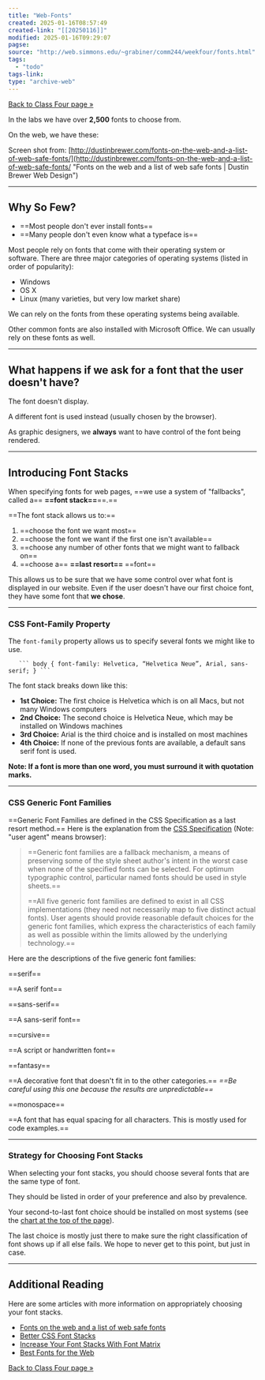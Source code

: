 ```yaml
---
title: "Web-Fonts"
created: 2025-01-16T08:57:49
created-link: "[[20250116]]"
modified: 2025-01-16T09:29:07
pagse:
source: "http://web.simmons.edu/~grabiner/comm244/weekfour/fonts.html"
tags:
  - "todo"
tags-link:
type: "archive-web"
---
```


[Back to Class Four page »](http://web.simmons.edu/~grabiner/comm244/class4.html)

In the labs we have over **2,500** fonts to choose from.

On the web, we have these:

Screen shot from: [http://dustinbrewer.com/fonts-on-the-web-and-a-list-of-web-safe-fonts/](http://dustinbrewer.com/fonts-on-the-web-and-a-list-of-web-safe-fonts/ "Fonts on the web and a list of web safe fonts | Dustin Brewer Web Design")

---

## Why So Few?

- ==Most people don't ever install fonts==
- ==Many people don't even know what a typeface is==

Most people rely on fonts that come with their operating system or software. There are three major categories of operating systems (listed in order of popularity):

- Windows
- OS X
- Linux (many varieties, but very low market share)

We can rely on the fonts from these operating systems being available.

Other common fonts are also installed with Microsoft Office. We can usually rely on these fonts as well.

---

## What happens if we ask for a font that the user doesn't have?

The font doesn't display.

A different font is used instead (usually chosen by the browser).

As graphic designers, we **always** want to have control of the font being rendered.

---

## Introducing Font Stacks

When specifying fonts for web pages, ==we use a system of "fallbacks", called a== **==font stack==**==.==

==The font stack allows us to:==

1. ==choose the font we want most==
2. ==choose the font we want if the first one isn't available==
3. ==choose any number of other fonts that we might want to fallback on==
4. ==choose a== **==last resort==** ==font==

This allows us to be sure that we have some control over what font is displayed in our website. Even if the user doesn't have our first choice font, they have some font that **we chose**.

---

### CSS Font-Family Property

The `font-family` property allows us to specify several fonts we might like to use.

`    ``` body { font-family: Helvetica, “Helvetica Neue”, Arial, sans-serif; } ```  `

The font stack breaks down like this:

- **1st Choice:** The first choice is Helvetica which is on all Macs, but not many Windows computers
- **2nd Choice:** The second choice is Helvetica Neue, which may be installed on Windows machines
- **3rd Choice:** Arial is the third choice and is installed on most machines
- **4th Choice:** If none of the previous fonts are available, a default sans serif font is used.

**Note: If a font is more than one word, you must surround it with quotation marks.**

---

### CSS Generic Font Families

==Generic Font Families are defined in the CSS Specification as a last resort method.== Here is the explanation from the [CSS Specification](http://www.w3.org/TR/CSS2/fonts.html#generic-font-families "Fonts") (Note: "user agent" means browser):

> ==Generic font families are a fallback mechanism, a means of preserving some of the style sheet author's intent in the worst case when none of the specified fonts can be selected. For optimum typographic control, particular named fonts should be used in style sheets.==
>
> ==All five generic font families are defined to exist in all CSS implementations (they need not necessarily map to five distinct actual fonts). User agents should provide reasonable default choices for the generic font families, which express the characteristics of each family as well as possible within the limits allowed by the underlying technology.==

Here are the descriptions of the five generic font families:

==serif==

==A serif font==

==sans-serif==

==A sans-serif font==

==cursive==

==A script or handwritten font==

==fantasy==

==A decorative font that doesn't fit in to the other categories.== *==Be careful using this one because the results are unpredictable==*

==monospace==

==A font that has equal spacing for all characters. This is mostly used for code examples.==

---

### Strategy for Choosing Font Stacks

When selecting your font stacks, you should choose several fonts that are the same type of font.

They should be listed in order of your preference and also by prevalence.

Your second-to-last font choice should be installed on most systems (see the [chart at the top of the page](#web-safe-list)).

The last choice is mostly just there to make sure the right classification of font shows up if all else fails. We hope to never get to this point, but just in case.

---

## Additional Reading

Here are some articles with more information on appropriately choosing your font stacks.

- [Fonts on the web and a list of web safe fonts](http://dustinbrewer.com/fonts-on-the-web-and-a-list-of-web-safe-fonts/ "Fonts on the web and a list of web safe fonts | Dustin Brewer Web Design")
- [Better CSS Font Stacks](http://unitinteractive.com/blog/2008/06/26/better-css-font-stacks/ "Better CSS Font Stacks | Unit Verse")
- [Increase Your Font Stacks With Font Matrix](http://24ways.org/2007/increase-your-font-stacks-with-font-matrix "24 ways: Increase Your Font Stacks With Font Matrix")
- [Best Fonts for the Web](http://www.kathymarks.com/archives/2006/11/best_fonts_for_the_web_1.html "Best Fonts for the Web | KathyMarks.com")

[Back to Class Four page »](http://web.simmons.edu/~grabiner/comm244/class4.html)

